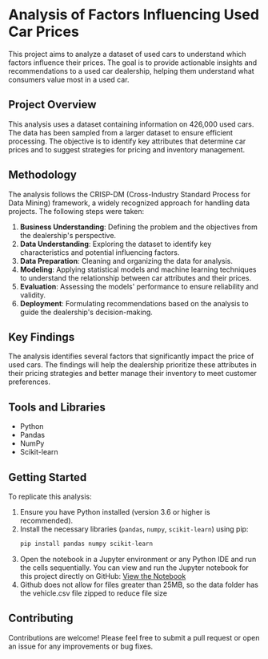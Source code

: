 
# Analysis of Factors Influencing Used Car Prices

This project aims to analyze a dataset of used cars to understand which factors influence their prices. The goal is to provide actionable insights and recommendations to a used car dealership, helping them understand what consumers value most in a used car.

## Project Overview

This analysis uses a dataset containing information on 426,000 used cars. The data has been sampled from a larger dataset to ensure efficient processing. The objective is to identify key attributes that determine car prices and to suggest strategies for pricing and inventory management.

## Methodology

The analysis follows the CRISP-DM (Cross-Industry Standard Process for Data Mining) framework, a widely recognized approach for handling data projects. The following steps were taken:

1. **Business Understanding**: Defining the problem and the objectives from the dealership's perspective.
2. **Data Understanding**: Exploring the dataset to identify key characteristics and potential influencing factors.
3. **Data Preparation**: Cleaning and organizing the data for analysis.
4. **Modeling**: Applying statistical models and machine learning techniques to understand the relationship between car attributes and their prices.
5. **Evaluation**: Assessing the models' performance to ensure reliability and validity.
6. **Deployment**: Formulating recommendations based on the analysis to guide the dealership's decision-making.

## Key Findings

The analysis identifies several factors that significantly impact the price of used cars. The findings will help the dealership prioritize these attributes in their pricing strategies and better manage their inventory to meet customer preferences.

## Tools and Libraries

- Python
- Pandas
- NumPy
- Scikit-learn

## Getting Started

To replicate this analysis:
1. Ensure you have Python installed (version 3.6 or higher is recommended).
2. Install the necessary libraries (`pandas`, `numpy`, `scikit-learn`) using pip:
   ```bash
   pip install pandas numpy scikit-learn
   ```
3. Open the notebook in a Jupyter environment or any Python IDE and run the cells sequentially.
You can view and run the Jupyter notebook for this project directly on GitHub:
[View the Notebook](https://github.com/adongardive/Module_11/blob/main/Module_11_Amit_Dongardive_Sept2024.ipynb)
4. Github does not allow for files greater than 25MB, so the data folder has the vehicle.csv file zipped to reduce file size

## Contributing

Contributions are welcome! Please feel free to submit a pull request or open an issue for any improvements or bug fixes.

